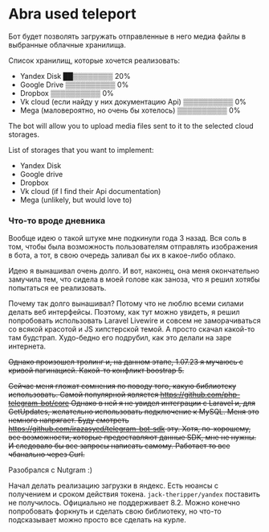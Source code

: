 # Abra used teleport

Бот будет позволять загружать отправленные в него медиа файлы в выбранные облачные хранилища. 

Список хранилищ, которые хочется реализовать:
- Yandex Disk ██▒▒▒▒▒▒▒▒ 20%
- Google Drive ▒▒▒▒▒▒▒▒▒▒ 0%
- Dropbox ▒▒▒▒▒▒▒▒▒▒ 0%
- Vk cloud (если найду у них документацию Api) ▒▒▒▒▒▒▒▒▒▒ 0%
- Mega (маловероятно, но очень бы хотелось) ▒▒▒▒▒▒▒▒▒▒ 0%

The bot will allow you to upload media files sent to it to the selected cloud storages.

List of storages that you want to implement:
- Yandex Disk 
- Google drive 
- Dropbox 
- Vk cloud (if I find their Api documentation) 
- Mega (unlikely, but would love to) 


### Что-то вроде дневника  

Вообще идею о такой штуке мне подкинули года 3 назад. Вся соль в том, чтобы 
была возможность пользователям отправлять изображения в бота, а тот, в свою 
очередь заливал бы их в какое-либо облако. 

Идею я вынашивал очень долго. И вот, наконец, она меня окончательно замучила тем, 
что сидела в моей голове как заноза, что я решил хотябы попытаться ее реализовать.

Почему так долго вынашивал? Потому что не люблю всеми силами делать веб интерфейсы. Поэтому,
как тут можно увидеть, я решил попробовать использовать Laravel Livewire и совсем не заморачиваться 
со всякой красотой и JS хипстерской темой. А просто скачал какой-то там будстрап. Худо-бедно его подрубил, 
как это делали на заре интернета. 

~~Однако произошел тролинг и, на данном этапе, 1.07.23 я мучаюсь с кривой пагинацией. Какой-то конфликт boostrap 5.~~

~~Сейчас меня гложат сомнения по поводу того, какую библиотеку использовать. Самой популярной является
https://github.com/php-telegram-bot/core
Однако в ней я не увидел интеграции с Laravel и, для GetUpdates, желательно использовать подключение к MySQL.
Меня это немного напрягает. Буду смотреть https://github.com/irazasyed/telegram-bot-sdk эту. 
Хотя, по-хорошему, все возможности, которые предоставляют данные SDK, мне не нужны. И следовало бы все запросы 
написать самому. Работает то все чбанально через Curl.~~

Разобрался с Nutgram :)

Начал делать реализацию загрузки в яндекс. Есть нюансы с получением и сроком действия токена. `jack-theripper/yandex` 
поставить не получилось. Официально не поддерживает 8.2. Можно конечно попробовать форкнуть и сделать свою библиотеку,
но что-то подсказывает можно просто все сделать на курле. 

